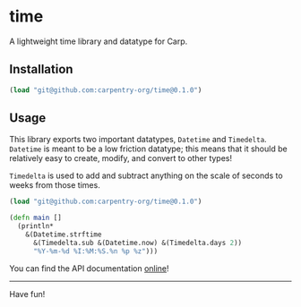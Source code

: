 # time

A lightweight time library and datatype for Carp.

## Installation

```clojure
(load "git@github.com:carpentry-org/time@0.1.0")
```

## Usage

This library exports two important datatypes, `Datetime` and `Timedelta`.
`Datetime` is meant to be a low friction datatype; this means that it should
be relatively easy to create, modify, and convert to other types!

`Timedelta` is used to add and subtract anything on the scale of  seconds to
weeks from those times.

```clojure
(load "git@github.com:carpentry-org/time@0.1.0")

(defn main []
  (println*
    &(Datetime.strftime
      &(Timedelta.sub &(Datetime.now) &(Timedelta.days 2))
      "%Y-%m-%d %I:%M:%S.%n %p %z")))
```

You can find the API documentation [online](https://veitheller.de/time/)!

<hr/>

Have fun!
